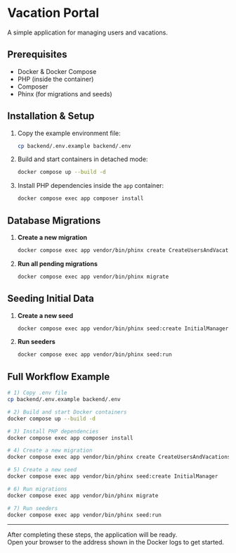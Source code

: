 # Vacation Portal

A simple application for managing users and vacations.

## Prerequisites

- Docker & Docker Compose
- PHP (inside the container)
- Composer
- Phinx (for migrations and seeds)

## Installation & Setup

1. Copy the example environment file:
   ```bash
   cp backend/.env.example backend/.env
   ```

2. Build and start containers in detached mode:
   ```bash
   docker compose up --build -d
   ```

3. Install PHP dependencies inside the `app` container:
   ```bash
   docker compose exec app composer install
   ```

## Database Migrations

1. **Create a new migration**
   ```bash
   docker compose exec app vendor/bin/phinx create CreateUsersAndVacations
   ```

2. **Run all pending migrations**
   ```bash
   docker compose exec app vendor/bin/phinx migrate
   ```

## Seeding Initial Data

1. **Create a new seed**
   ```bash
   docker compose exec app vendor/bin/phinx seed:create InitialManager
   ```

2. **Run seeders**
   ```bash
   docker compose exec app vendor/bin/phinx seed:run
   ```

## Full Workflow Example

```bash
# 1) Copy .env file
cp backend/.env.example backend/.env

# 2) Build and start Docker containers
docker compose up --build -d

# 3) Install PHP dependencies
docker compose exec app composer install

# 4) Create a new migration
docker compose exec app vendor/bin/phinx create CreateUsersAndVacations

# 5) Create a new seed
docker compose exec app vendor/bin/phinx seed:create InitialManager

# 6) Run migrations
docker compose exec app vendor/bin/phinx migrate

# 7) Run seeders
docker compose exec app vendor/bin/phinx seed:run
```

---

After completing these steps, the application will be ready.  
Open your browser to the address shown in the Docker logs to get started.  
